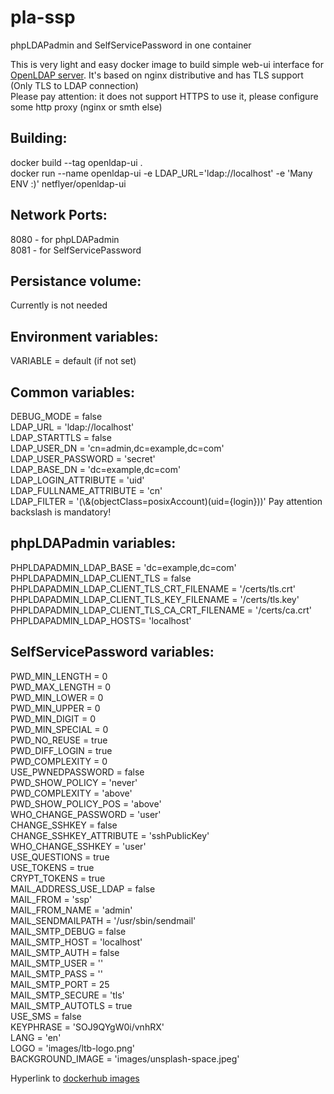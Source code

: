 # pla-ssp
phpLDAPadmin and SelfServicePassword in one container

This is very light and easy docker image to build simple web-ui interface for [OpenLDAP server](https://github.com/alekseydemidov/openldap-docker). 
It's based on nginx distributive and has TLS support (Only TLS to LDAP connection)  
Please pay attention: it does not support HTTPS to use it, please configure some http proxy (nginx or smth else)   

## Building:  
docker build --tag openldap-ui .  
docker run --name openldap-ui -e LDAP_URL='ldap://localhost' -e 'Many ENV :)' netflyer/openldap-ui

## Network Ports:  
8080 - for phpLDAPadmin  
8081 - for SelfServicePassword  

## Persistance volume:  
Currently is not needed

## Environment variables:  
VARIABLE = default (if not set)

## Common variables:  
DEBUG_MODE = false  
LDAP_URL = 'ldap://localhost'  
LDAP_STARTTLS = false  
LDAP_USER_DN = 'cn=admin,dc=example,dc=com'  
LDAP_USER_PASSWORD = 'secret'  
LDAP_BASE_DN = 'dc=example,dc=com'  
LDAP_LOGIN_ATTRIBUTE = 'uid'  
LDAP_FULLNAME_ATTRIBUTE = 'cn'  
LDAP_FILTER = '(\\&(objectClass=posixAccount)(uid={login}))'  Pay attention backslash is mandatory!  

## phpLDAPadmin variables:  
PHPLDAPADMIN_LDAP_BASE = 'dc=example,dc=com'  
PHPLDAPADMIN_LDAP_CLIENT_TLS = false  
PHPLDAPADMIN_LDAP_CLIENT_TLS_CRT_FILENAME = '/certs/tls.crt'  
PHPLDAPADMIN_LDAP_CLIENT_TLS_KEY_FILENAME = '/certs/tls.key'  
PHPLDAPADMIN_LDAP_CLIENT_TLS_CA_CRT_FILENAME = '/certs/ca.crt'  
PHPLDAPADMIN_LDAP_HOSTS= 'localhost'  

## SelfServicePassword variables:  
PWD_MIN_LENGTH = 0  
PWD_MAX_LENGTH = 0  
PWD_MIN_LOWER = 0  
PWD_MIN_UPPER = 0  
PWD_MIN_DIGIT = 0  
PWD_MIN_SPECIAL = 0  
PWD_NO_REUSE = true  
PWD_DIFF_LOGIN = true  
PWD_COMPLEXITY = 0  
USE_PWNEDPASSWORD = false  
PWD_SHOW_POLICY = 'never'  
PWD_COMPLEXITY = 'above'  
PWD_SHOW_POLICY_POS = 'above'  
WHO_CHANGE_PASSWORD = 'user'  
CHANGE_SSHKEY = false  
CHANGE_SSHKEY_ATTRIBUTE = 'sshPublicKey'  
WHO_CHANGE_SSHKEY = 'user'  
USE_QUESTIONS = true  
USE_TOKENS = true  
CRYPT_TOKENS = true  
MAIL_ADDRESS_USE_LDAP = false  
MAIL_FROM = 'ssp'  
MAIL_FROM_NAME = 'admin'  
MAIL_SENDMAILPATH = '/usr/sbin/sendmail'  
MAIL_SMTP_DEBUG = false  
MAIL_SMTP_HOST = 'localhost'  
MAIL_SMTP_AUTH = false  
MAIL_SMTP_USER = ''  
MAIL_SMTP_PASS = ''  
MAIL_SMTP_PORT = 25  
MAIL_SMTP_SECURE = 'tls'  
MAIL_SMTP_AUTOTLS = true  
USE_SMS = false  
KEYPHRASE = 'SOJ9QYgW0i/vnhRX'  
LANG = 'en'  
LOGO = 'images/ltb-logo.png'  
BACKGROUND_IMAGE = 'images/unsplash-space.jpeg'  


Hyperlink to [dockerhub images](https://hub.docker.com/r/netflyer/openldap-ui)
